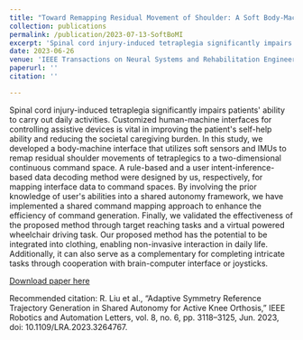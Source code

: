 ```yaml
---
title: "Toward Remapping Residual Movement of Shoulder: A Soft Body-Machine Interface (Under Review)"
collection: publications
permalink: /publication/2023-07-13-SoftBoMI
excerpt: 'Spinal cord injury-induced tetraplegia significantly impairs patients' ability to carry out daily activities. Customized human-machine interfaces for controlling assistive devices is vital in improving the patient's self-help ability and reducing the societal caregiving burden. In this study, we developed a body-machine interface that utilizes soft sensors and IMUs to remap residual shoulder movements of tetraplegics to a two-dimensional continuous command space. A rule-based and a user intent-inference-based data decoding method were designed by us, respectively, for mapping interface data to command spaces. By involving the prior knowledge of user's abilities into a shared autonomy framework, we have implemented a shared command mapping approach to enhance the efficiency of command generation. Finally, we validated the effectiveness of the proposed method through target reaching tasks and a virtual powered wheelchair driving task. Our proposed method has the potential to be integrated into clothing, enabling non-invasive interaction in daily life. Additionally, it can also serve as a complementary for completing intricate tasks through cooperation with brain-computer interface or joysticks. '
date: 2023-06-26
venue: 'IEEE Transactions on Neural Systems and Rehabilitation Engineering'
paperurl: ''
citation: ''

---
```

Spinal cord injury-induced tetraplegia significantly impairs patients' ability to carry out daily activities. Customized human-machine interfaces for controlling assistive devices is vital in improving the patient's self-help ability and reducing the societal caregiving burden. In this study, we developed a body-machine interface that utilizes soft sensors and IMUs to remap residual shoulder movements of tetraplegics to a two-dimensional continuous command space. A rule-based and a user intent-inference-based data decoding method were designed by us, respectively, for mapping interface data to command spaces. By involving the prior knowledge of user's abilities into a shared autonomy framework, we have implemented a shared command mapping approach to enhance the efficiency of command generation. Finally, we validated the effectiveness of the proposed method through target reaching tasks and a virtual powered wheelchair driving task. Our proposed method has the potential to be integrated into clothing, enabling non-invasive interaction in daily life. Additionally, it can also serve as a complementary for completing intricate tasks through cooperation with brain-computer interface or joysticks. 

[Download paper here](https://ieeexplore.ieee.org/stamp/stamp.jsp?tp=&arnumber=10093012)

Recommended citation: R. Liu et al., “Adaptive Symmetry Reference Trajectory Generation in Shared Autonomy for Active Knee Orthosis,” IEEE Robotics and Automation Letters, vol. 8, no. 6, pp. 3118–3125, Jun. 2023, doi: 10.1109/LRA.2023.3264767.

